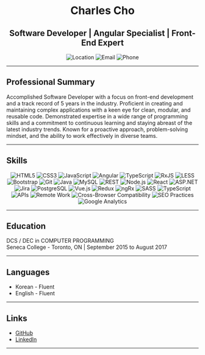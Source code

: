 <div align="center">

# Charles Cho

## Software Developer | Angular Specialist | Front-End Expert

</div>

<div align="center">

![Location](https://img.shields.io/badge/-Toronto,%20ON%20M4P%200E4-2f2f2f)
![Email](https://img.shields.io/badge/-changsoo.charles.cho%40gmail.com-2f2f2f)
![Phone](https://img.shields.io/badge/-+1%20647%20833%201458-2f2f2f)

</div>

---

## Professional Summary

Accomplished Software Developer with a focus on front-end development and a track record of 5 years in the industry. Proficient in creating and maintaining complex applications with a keen eye for clean, modular, and reusable code. Demonstrated expertise in a wide range of programming skills and a commitment to continuous learning and staying abreast of the latest industry trends. Known for a proactive approach, problem-solving mindset, and the ability to work effectively in diverse teams.

---

## Skills

<div align="center">

![HTML5](https://img.shields.io/badge/-HTML5-E34F26?logo=html5&logoColor=white)
![CSS3](https://img.shields.io/badge/-CSS3-1572B6?logo=css3)
![JavaScript](https://img.shields.io/badge/-JavaScript-black?logo=javascript)
![Angular](https://img.shields.io/badge/-Angular-DD0031?logo=angular)
![TypeScript](https://img.shields.io/badge/-TypeScript-007ACC?logo=typescript)
![RxJS](https://img.shields.io/badge/-RxJS-B7178C?logo=reactivex)
![LESS](https://img.shields.io/badge/-LESS-1D365D?logo=less)
![Bootstrap](https://img.shields.io/badge/-Bootstrap-563D7C?logo=bootstrap)
![Git](https://img.shields.io/badge/-Git-black?logo=git)
![Java](https://img.shields.io/badge/-Java-007396?logo=java)
![MySQL](https://img.shields.io/badge/-MySQL-4479A1?logo=mysql&logoColor=white)
![REST](https://img.shields.io/badge/-REST-02569B?logo=rest)
![Node.js](https://img.shields.io/badge/-Node.js-339933?logo=node.js&logoColor=white)
![React](https://img.shields.io/badge/-React-61DAFB?logo=react&logoColor=white)
![ASP.NET](https://img.shields.io/badge/-ASP.NET-5C2D91?logo=.net)
![Jira](https://img.shields.io/badge/-Jira-0052CC?logo=jira)
![PostgreSQL](https://img.shields.io/badge/-PostgreSQL-336791?logo=postgresql)
![Vue.js](https://img.shields.io/badge/-Vue.js-4FC08D?logo=vue.js&logoColor=white)
![Redux](https://img.shields.io/badge/-Redux-764ABC?logo=redux)
![ngRx](https://img.shields.io/badge/-ngRx-DD0031?logo=angular)
![SASS](https://img.shields.io/badge/-SASS-CC6699?logo=sass&logoColor=white)
![TypeScript](https://img.shields.io/badge/-TypeScript-007ACC?logo=typescript)
![APIs](https://img.shields.io/badge/-APIs-0291FF?logo=api)
![Remote Work](https://img.shields.io/badge/-Remote_Work-0078D7?logo=microsoft-teams)
![Cross-Browser Compatibility](https://img.shields.io/badge/-CrossBrowser_Compatibility-0078D7?logo=microsoft-edge)
![SEO Practices](https://img.shields.io/badge/-SEO_Practices-006400?logo=google)
![Google Analytics](https://img.shields.io/badge/-Google_Analytics-E37400?logo=google-analytics)

</div>

---

## Education

DCS / DEC in COMPUTER PROGRAMMING  
Seneca College - Toronto, ON | September 2015 to August 2017  

---

## Languages

- Korean - Fluent
- English - Fluent

---

## Links

- [GitHub](https://github.com/ccho21)
- [LinkedIn](https://www.linkedin.com/in/changsoo-charles-cho)

---
